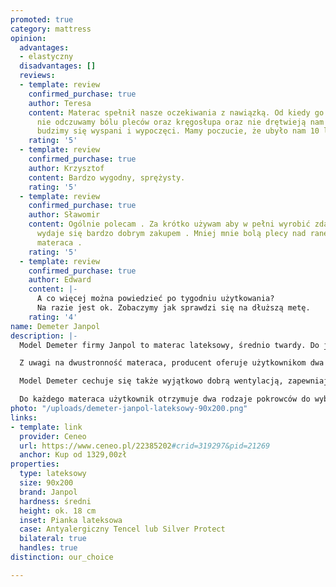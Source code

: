```yaml
---
promoted: true
category: mattress
opinion:
  advantages:
  - elastyczny
  disadvantages: []
  reviews:
  - template: review
    confirmed_purchase: true
    author: Teresa
    content: Materac spełnił nasze oczekiwania z nawiązką. Od kiedy go użytkujemy
      nie odczuwamy bólu pleców oraz kręgosłupa oraz nie drętwieją nam ręce. Rano
      budzimy się wyspani i wypoczęci. Mamy poczucie, że ubyło nam 10 lat.
    rating: '5'
  - template: review
    confirmed_purchase: true
    author: Krzysztof
    content: Bardzo wygodny, sprężysty.
    rating: '5'
  - template: review
    confirmed_purchase: true
    author: Sławomir
    content: Ogólnie polecam . Za krótko używam aby w pełni wyrobić zdanie . Na razie
      wydaje się bardzo dobrym zakupem . Mniej mnie bolą plecy nad ranem po zmianie
      materaca .
    rating: '5'
  - template: review
    confirmed_purchase: true
    author: Edward
    content: |-
      A co więcej można powiedzieć po tygodniu użytkowania?
      Na razie jest ok. Zobaczymy jak sprawdzi się na dłuższą metę.
    rating: '4'
name: Demeter Janpol
description: |-
  Model Demeter firmy Janpol to materac lateksowy, średnio twardy. Do jego wyprodukowania wykorzystano piankę lateksową o wysokiej gęstości, która wpływa na wyjątkową elastyczność. Właściwość ta sprawia, że produkt potrafi doskonale dopasować się do ciała wypoczywającego. Ponadto każda strona materaca posiada 7 zróżnicowanych stref twardości, stanowiących podparcie dla zmęczonych, czy obolałych mięśni.

  Z uwagi na dwustronność materaca, producent oferuje użytkownikom dwa stopnie twardości do wyboru - H2 lub H3. Pierwszy z nich przeznaczony jest dla osób, których waga nie przekracza 80 kg. Twardość oznaczana symbolem H3 dedykowana jest natomiast użytkownikom o wadze większej niż 80 kg. Należy jednak pamiętać, że poziom twardości to kwestia indywidualna, którą należy dostosować do własnych potrzeb. W zależności od preferencji użytkownik może zdecydować się na wypoczynek na stronie twardszej (H3). W dowolnym momencie ja jednak możliwość natychmiastowej zmiany na H2 poprzez odwrócenie produktu na drugą stronę.

  Model Demeter cechuje się także wyjątkowo dobrą wentylacją, zapewniając stały przepływ powietrza wewnątrz materaca. Produkt ma status materaca rehabilitacyjnego. Sprawdzi się więc świetnie dla osób, które odczuwają różne dolegliwości związane na przykład ze skrzywieniem sylwetki czy przeciążeniem kręgosłupa. Demeter Janpol to gwarancja zdrowego snu, wolnego od kontaktu z kurzem i bakteriami znajdującymi się w otoczeniu.

  Do każdego materaca użytkownik otrzymuje dwa rodzaje pokrowców do wyboru. Pierwszy z nich - Tencel to wariant podstawowy - miękki i delikatny. Silver Protect to pokrowiec wzbogacony o elektrostatyczną powłokę z zawartością srebra. Obydwa okrycia mają właściwości bakteriobójcze i należy prać je w temperaturze 40°C.
photo: "/uploads/demeter-janpol-lateksowy-90x200.png"
links:
- template: link
  provider: Ceneo
  url: https://www.ceneo.pl/22385202#crid=319297&pid=21269
  anchor: Kup od 1329,00zł
properties:
  type: lateksowy
  size: 90x200
  brand: Janpol
  hardness: średni
  height: ok. 18 cm
  inset: Pianka lateksowa
  case: Antyalergiczny Tencel lub Silver Protect
  bilateral: true
  handles: true
distinction: our_choice

---
```

